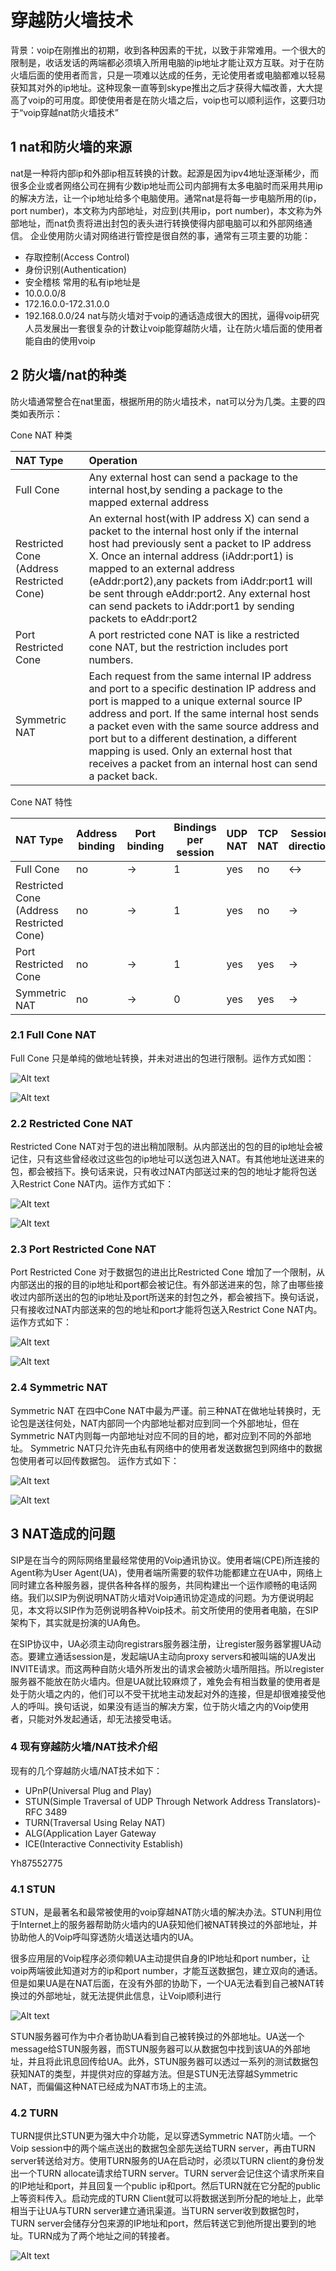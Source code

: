 # 穿越防火墙技术

背景：voip在刚推出的初期，收到各种因素的干扰，以致于非常难用。一个很大的限制是，收话发话的两端都必须填入所用电脑的ip地址才能让双方互联。对于在防火墙后面的使用者而言，只是一项难以达成的任务，无论使用者或电脑都难以轻易获知其对外的ip地址。这种现象一直等到skype推出之后才获得大幅改善，大大提高了voip的可用度。即使使用者是在防火墙之后，voip也可以顺利运作，这要归功于“voip穿越nat防火墙技术”

## 1 nat和防火墙的来源

nat是一种将内部ip和外部ip相互转换的计数。起源是因为ipv4地址逐渐稀少，而很多企业或者网络公司在拥有少数ip地址而公司内部拥有太多电脑时而采用共用ip的解决方法，让一个ip地址给多个电脑使用。通常nat是将每一步电脑所用的(ip，port number)，本文称为内部地址，对应到(共用ip，port number)，本文称为外部地址，而nat负责将进出封包的表头进行转换使得内部电脑可以和外部网络通信。
企业使用防火请对网络进行管控是很自然的事，通常有三项主要的功能：

- 存取控制(Access Control)
- 身份识别(Authentication)
- 安全稽核
常用的私有ip地址是
- 10.0.0.0/8
- 172.16.0.0-172.31.0.0
- 192.168.0.0/24
nat与防火墙对于voip的通话造成很大的困扰，逼得voip研究人员发展出一套很复杂的计数让voip能穿越防火墙，让在防火墙后面的使用者能自由的使用voip

## 2 防火墙/nat的种类

防火墙通常整合在nat里面，根据所用的防火墙技术，nat可以分为几类。主要的四类如表所示：

Cone NAT 种类

| NAT Type                                  | Operation                                                    |
| :---------------------------------------- | :----------------------------------------------------------- |
| Full Cone                                 | Any external host can send a package to the internal host,by sending a package to the mapped external address |
| Restricted Cone (Address Restricted Cone) | An external host(with IP address X) can send a packet to the internal host only if the internal host had previously sent a packet to IP address X. Once an internal address (iAddr:port1) is mapped to an external address (eAddr:port2),any packets from iAddr:port1 will be sent through eAddr:port2. Any external host can send packets to iAddr:port1 by sending packets to eAddr:port2 |
| Port Restricted Cone                      | A port restricted cone NAT is like a restricted cone NAT, but the restriction includes port numbers. |
| Symmetric NAT                             | Each request from the same internal IP address and port to a specific destination IP address and port is mapped to a unique external source IP address and port. If the same internal host sends a packet even with the same source address and port but to a different destination, a different mapping is used. Only an external host that receives a packet from an internal host can send a packet back. |

Cone NAT 特性

| NAT Type                                  | Address binding | Port binding | Bindings per session | UDP NAT | TCP NAT | Session direction |
| :---------------------------------------- | --------------- | ------------ | -------------------- | ------- | ------- | ----------------- |
| Full Cone                                 | no              | ->           | 1                    | yes     | no      | <->               |
| Restricted Cone (Address Restricted Cone) | no              | ->           | 1                    | yes     | no      | ->                |
| Port Restricted Cone                      | no              | ->           | 1                    | yes     | yes     | ->                |
| Symmetric NAT                             | no              | ->           | 0                    | yes     | yes     | ->                |

### 2.1 Full Cone NAT

Full Cone 只是单纯的做地址转换，并未对进出的包进行限制。运作方式如图：

![Alt text](pictures/nat1.png "nat1")

![Alt text](pictures/nat2.png "nat2")

### 2.2 Restricted Cone NAT

Restricted Cone NAT对于包的进出稍加限制。从内部送出的包的目的ip地址会被记住，只有这些曾经收过这些包的ip地址可以送包进入NAT。有其他地址送进来的包，都会被挡下。换句话来说，只有收过NAT内部送过来的包的地址才能将包送入Restrict Cone NAT内。运作方式如下：

![Alt text](pictures/nat3.png "nat3")

![Alt text](pictures/nat4.png "nat4")

### 2.3 Port Restricted Cone NAT

Port Restricted Cone 对于数据包的进出比Restricted Cone 增加了一个限制，从内部送出的报的目的ip地址和port都会被记住。有外部送进来的包，除了由哪些接收过内部所送出的包的ip地址及port所送来的封包之外，都会被挡下。换句话说，只有接收过NAT内部送来的包的地址和port才能将包送入Restrict Cone NAT内。运作方式如下：

![Alt text](pictures/nat5.png "nat5")

![Alt text](pictures/nat6.png "nat6")

### 2.4 Symmetric NAT

Symmetric NAT 在四中Cone NAT中最为严谨。前三种NAT在做地址转换时，无论包是送往何处，NAT内部同一个内部地址都对应到同一个外部地址，但在Symmetric NAT内则每一内部地址对应不同的目的地，都对应到不同的外部地址。
Symmetric NAT只允许先由私有网络中的使用者发送数据包到网络中的数据包使用者可以回传数据包。
运作方式如下：

![Alt text](pictures/nat7.png "nat7")

![Alt text](pictures/nat8.png "nat8")

## 3 NAT造成的问题

SIP是在当今的网际网络里最经常使用的Voip通讯协议。使用者端(CPE)所连接的Agent称为User Agent(UA)，使用者端所需要的软件功能都建立在UA中，网络上同时建立各种服务器，提供各种各样的服务，共同构建出一个运作顺畅的电话网络。我们以SIP为例说明NAT防火墙对Voip通讯协定造成的问题。为方便说明起见，本文将以SIP作为范例说明各种Voip技术。前文所使用的使用者电脑，在SIP架构下，其实就是扮演的UA角色。

在SIP协议中，UA必须主动向registrars服务器注册，让register服务器掌握UA动态。要建立通话session是，发起端UA主动向proxy servers和被叫端的UA发出INVITE请求。而这两种自防火墙外所发出的请求会被防火墙所阻挡。所以register服务器不能放在防火墙内。但是UA就比较麻烦了，难免会有相当数量的使用者是处于防火墙之内的，他们可以不受干扰地主动发起对外的连接，但是却很难接受他人的呼叫。换句话说，如果没有适当的解决方案，位于防火墙之内的Voip使用者，只能对外发起通话，却无法接受电话。

### 4 现有穿越防火墙/NAT技术介绍

现有的几个穿越防火墙/NAT技术如下：

- UPnP(Universal Plug and Play)
- STUN(Simple Traversal of UDP Through Network Address Translators)-RFC 3489
- TURN(Traversal Using Relay NAT)
- ALG(Application Layer Gateway
- ICE(Interactive Connectivity Establish)

Yh87552775

### 4.1 STUN

STUN，是最著名和最常被使用的voip穿越NAT防火墙的解决办法。STUN利用位于Internet上的服务器帮助防火墙内的UA获知他们被NAT转换过的外部地址，并协助他人的Voip呼叫穿透防火墙送达墙内的UA。

很多应用层的Voip程序必须仰赖UA主动提供自身的IP地址和port number，让voip两端彼此知道对方的ip和port number，才能互送数据包，建立双向的通话。但是如果UA是在NAT后面，在没有外部的协助下，一个UA无法看到自己被NAT转换过的外部地址，就无法提供此信息，让Voip顺利进行

![Alt text](pictures/nat9.png "nat9")

STUN服务器可作为中介者协助UA看到自己被转换过的外部地址。UA送一个message给STUN服务器，而STUN服务器可以从数据包中找到该UA的外部地址，并且将此讯息回传给UA。此外，STUN服务器可以透过一系列的测试数据包获知NAT的类型，并提供对应的穿越方法。但是STUN无法穿越Symmetric NAT，而偏偏这种NAT已经成为NAT市场上的主流。

### 4.2 TURN

TURN提供比STUN更为强大中介功能，足以穿透Symmetric NAT防火墙。一个Voip session中的两个端点送出的数据包全部先送给TURN server，再由TURN server转送给对方。使用TURN服务的UA在启动时，必须以TURN client的身份发出一个TURN allocate请求给TURN server。TURN server会记住这个请求所来自的IP地址和port，并且回复一个public ip和port。然后TURN就在它分配的public上等资料传入。启动完成的TURN Client就可以将数据送到所分配的地址上，此举相当于让UA与TURN server建立通讯渠道。当TURN server收到数据包时，TURN server会储存分包来源的IP地址和port，然后转送它到他所提出要到的地址。TURN成为了两个地址之间的转接者。

![Alt text](pictures/nat10.png "nat10")
